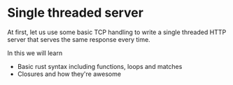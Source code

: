 # Single threaded server

At first, let us use some basic TCP handling to write a single threaded HTTP server that serves the same response every time.

In this we will learn

- Basic rust syntax including functions, loops and matches
- Closures and how they're awesome
